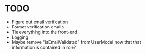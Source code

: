 # TODO
- Figure out email verification
- Format verification emails
- Tie everything into the front-end
- Logging
- Maybe remove "isEmailValidated" from UserModel now that that information is contained in role?